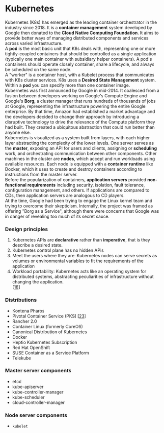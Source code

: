 # Kubernetes
Kubernetes (K8s) has emerged as the leading container orchestrator in the industry since 2018. It is a **container management** system developed by Google then donated to the **Cloud Native Computing Foundation**. It aims to provide better ways of managing distributed components and services across varied infrastructure.\
A **pod** is the most basic unit that K8s deals with, representing one or more tightly-coupled containers that should be controlled as a single application (typically one main container with subsidiary helper containers). A pod's containers should operate closely container, share a lifecycle, and always be scheduled on the same node.\
A "worker" is a container host, with a Kubelet process that communicates with K8s cluster services. K8s uses a **Desired State Management** system. Within a **pod** you can specify more than one container image.\
Kubernetes was first announced by Google in mid-2014. It coalesced from a fusion between developers working on Google's Compute Engine and Google's **Borg**, a cluster manager that runs hundreds of thousands of jobs at Google, representing the infrastructure powering the entire Google enterprise. By that time, Amazon had established a market advantage and the developers decided to change their approach by introducing a disruptive technology to drive the relevance of the Compute platform they had built. They created a ubiquitous abstraction that could run better than anyone else.\
Kubernetes is visualized as a system built from layers, with each higher layer abstracting the complexity of the lower levels. One server serves as the **master**, exposing an API for users and clients, assigning or **scheduling** work, and orchestrating communication between other components. Other machines in the cluster are **nodes**, which accept and run workloads using available resources. Each node is equipped with a **container runtime** like Docker, which it uses to create and destroy containers according to instructions from the master server.\
Before the popularization of containers, **application servers** provided **non-functional requirements** including security, isolation, fault tolerance, configuration management, and others. If applications are compared to CDs, then application servers are analogous to CD players.\
At the time, Google had been trying to engage the Linux kernel team and trying to overcome their skepticism. Internally, the project was framed as offering "Borg as a Service", although there were concerns that Google was in danger of revealing too much of its secret sauce.
### Design principles
1. Kubernetes APIs are **declarative** rather than **imperative**, that is they describe a desired state.
2. Kubernetes control plane has no hidden APIs
3. Meet the users where they are: Kubernetes nodes can serve secrets as volumes or environmental variables to fit the requirements of the application
4. Workload portability: Kubernetes acts like an operating system for distributed systems, abstracting peculiarities of infrastructure without changing the application.\
[[18](README.md#sources)]
### Distributions
  - Kontena Pharos
  - Pivotal Container Service (PKS) [[23](README.md#sources)]
  - Rancher 2.0
  - Container Linux (formerly CoreOS)
  - Canonical Distribution of Kubernetes
  - Docker
  - Heptio Kubernetes Subscription
  - Red Hat OpenShift
  - SUSE Container as a Service Platform
  - Telekube
### Master server components
- etcd
- kube-apiserver
- kube-controller-manager
- kube-scheduler
- cloud-controller-manager
### Node server components
- `kubelet`